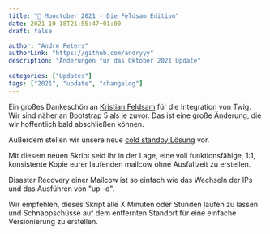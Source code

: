 ```yaml
---
title: "🐄 Mooctober 2021 - Die Feldsam Edition"
date: 2021-10-18T21:55:47+01:00
draft: false

author: "André Peters"
authorLink: "https://github.com/andryyy"
description: "Änderungen für das Oktober 2021 Update"
  
categories: ["Updates"]
tags: ["2021", "update", "changelog"]
---
```


Ein großes Dankeschön an [Kristian Feldsam](https://feldhost.net "Kristian Feldsam") für die Integration von Twig. Wir sind näher an Bootstrap 5 als je zuvor. Das ist eine große Änderung, die wir hoffentlich bald abschließen können.

Außerdem stellen wir unsere neue [cold standby Lösung](https://mailcow.github.io/mailcow-dockerized-docs/b_n_r-coldstandby/ "cold standby solution") vor.

Mit diesem neuen Skript seid ihr in der Lage, eine voll funktionsfähige, 1:1, konsistente Kopie eurer laufenden mailcow ohne Ausfallzeit zu erstellen.

Disaster Recovery einer Mailcow ist so einfach wie das Wechseln der IPs und das Ausführen von "up -d".

Wir empfehlen, dieses Skript alle X Minuten oder Stunden laufen zu lassen und Schnappschüsse auf dem entfernten Standort für eine einfache Versionierung zu erstellen.

